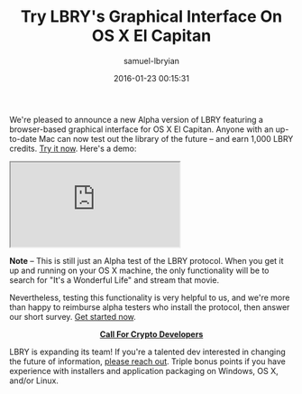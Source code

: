 ﻿---
author: samuel-lbryian
title: Try LBRY's Graphical Interface On OS X El Capitan
date: '2016-01-23 00:15:31'
---

We're pleased to announce a new Alpha version of LBRY featuring a browser-based graphical interface for OS X El Capitan. Anyone with an up-to-date Mac can now test out the library of the future – and earn 1,000 LBRY credits. [Try it now](https://lbry.io/get). Here's a demo:

<iframe src="https://www.youtube.com/embed/2KmqQD6qK1c?rel=0" allowfullscreen></iframe>

**Note** – This is still just an Alpha test of the LBRY protocol. When you get it up and running on your OS X machine, the only functionality will be to search for "It's a Wonderful Life" and stream that movie.


Nevertheless, testing this functionality is very helpful to us, and we're more than happy to reimburse alpha testers who install the protocol, then answer our short survey. [Get started now](https://lbry.io/get).

**<p style="text-align: center;"><u>Call For Crypto Developers</u></p>**

LBRY is expanding its team! If you're a talented dev interested in changing the future of information, <a href="mailto:jeremy@lbry.io">please reach out</a>. Triple bonus points if you have experience with installers and application packaging on Windows, OS X, and/or Linux.
